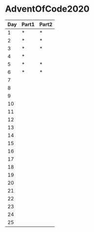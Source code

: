 # AdventOfCode2020
| Day | Part1 | Part2 |
|-----|-------|-------|
| 1   | *     | *     |
| 2   | *     | *     |
| 3   | *     | *     |
| 4   | *     |       |
| 5   | *     | *     |
| 6   | *     | *     |
| 7   |       |       |
| 8   |       |       |
| 9   |       |       |
| 10  |       |       |
| 11  |       |       |
| 12  |       |       |
| 13  |       |       |
| 14  |       |       |
| 15  |       |       |
| 16  |       |       |
| 17  |       |       |
| 18  |       |       |
| 19  |       |       |
| 20  |       |       |
| 21  |       |       |
| 22  |       |       |
| 23  |       |       |
| 24  |       |       |
| 25  |       |       |
